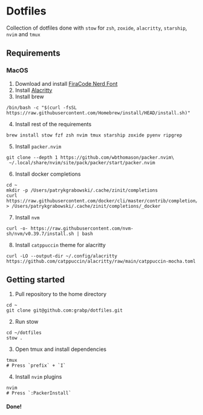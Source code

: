 # Dotfiles

Collection of dotfiles done with `stow` for `zsh`, `zoxide`, `alacritty`, `starship`, `nvim` and `tmux`

## Requirements

### MacOS

1. Download and install [FiraCode Nerd Font](https://www.nerdfonts.com/font-downloads)
2. Install [Alacritty](https://github.com/alacritty/alacritty/releases)
3. Install brew
```shell
/bin/bash -c "$(curl -fsSL https://raw.githubusercontent.com/Homebrew/install/HEAD/install.sh)"
```
4. Install rest of the requirements

```shell
brew install stow fzf zsh nvim tmux starship zoxide pyenv ripgrep
```
5. Install `packer.nvim`
```shell
git clone --depth 1 https://github.com/wbthomason/packer.nvim\
 ~/.local/share/nvim/site/pack/packer/start/packer.nvim
```
6. Install docker completions
```shell
cd ~
mkdir -p /Users/patrykgrabowski/.cache/zinit/completions
curl https://raw.githubusercontent.com/docker/cli/master/contrib/completion/zsh/_docker > /Users/patrykgrabowski/.cache/zinit/completions/_docker
```
7. Install `nvm`
```shell
curl -o- https://raw.githubusercontent.com/nvm-sh/nvm/v0.39.7/install.sh | bash
```
8. Install `catppuccin` theme for alacritty
```shell
curl -LO --output-dir ~/.config/alacritty https://github.com/catppuccin/alacritty/raw/main/catppuccin-mocha.toml
```

## Getting started

1. Pull repository to the home directory
```shell
cd ~
git clone git@github.com:grabp/dotfiles.git 
```
2. Run stow
```shell
cd ~/dotfiles
stow .
```
3. Open tmux and install dependencies
```shell
tmux
# Press `prefix` + `I`
```
4. Install `nvim` plugins
```shell
nvim
# Press `:PackerInstall`
```

#### Done!

